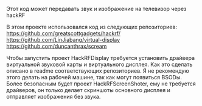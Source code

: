 Этот код может передавать звук и изображение на телевизор через hackRF

В этом проекте использовался код из следующих репозиториев:
https://github.com/greatscottgadgets/hackrf/
https://github.com/LinJiabang/virtual-display
https://github.com/duncanthrax/scream

Чтобы запустить проект HackRFDisplay требуется установить драйвера виртуальной звуковой карты и виртуального дисплея. Как это сделать описано в readme соответствующих репозиториев. Я не рекомендую этого делать на рабочей машине, так как могут появиться BSODы.
Более безопасным будет проект HackRFScreenShoter, ему не требуется драйверов, он только делает скриншоты основного дисплея и отправляет изображения без звука.